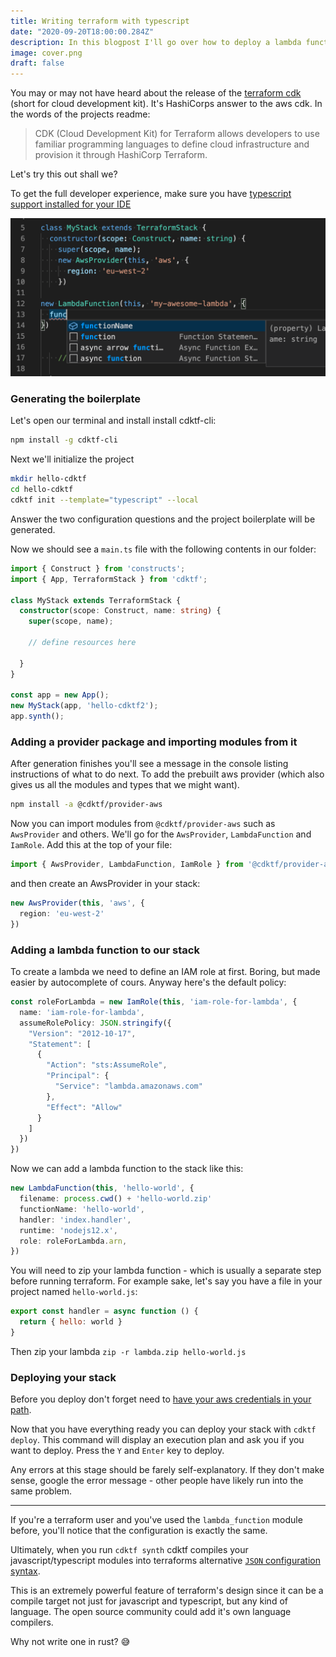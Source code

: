 ```yaml
---
title: Writing terraform with typescript
date: "2020-09-20T18:00:00.284Z"
description: In this blogpost I'll go over how to deploy a lambda function with the terraform new cdk.
image: cover.png
draft: false
---
```


You may or may not have heard about the release of the [terraform cdk](https://github.com/hashicorp/terraform-cdk) (short for cloud development kit). It's HashiCorps answer to the aws cdk. In the words of the projects readme:

> CDK (Cloud Development Kit) for Terraform allows developers to use familiar programming languages to define cloud infrastructure and provision it through HashiCorp Terraform.

Let's try this out shall we?

To get the full developer experience, make sure you have [typescript support installed for your IDE](https://github.com/Microsoft/TypeScript/wiki/TypeScript-Editor-Support)

![autocomplete-terraform](cover.png)

### Generating the boilerplate

Let's open our terminal and install install cdktf-cli:

```bash
npm install -g cdktf-cli
```

Next we'll initialize the project

```bash
mkdir hello-cdktf
cd hello-cdktf
cdktf init --template="typescript" --local
```

Answer the two configuration questions and the project boilerplate will be generated.


Now we should see a `main.ts` file with the following contents in our folder:

```ts
import { Construct } from 'constructs';
import { App, TerraformStack } from 'cdktf';

class MyStack extends TerraformStack {
  constructor(scope: Construct, name: string) {
    super(scope, name);

    // define resources here

  }
}

const app = new App();
new MyStack(app, 'hello-cdktf2');
app.synth();
```

### Adding a provider package and importing modules from it

After generation finishes you'll see a message in the console listing instructions of what to do next. To add the prebuilt aws provider (which also gives us all the modules and types that we might want).

```bash
npm install -a @cdktf/provider-aws
```

Now you can import modules from `@cdktf/provider-aws` such as `AwsProvider` and others. We'll go for the `AwsProvider`, `LambdaFunction` and `IamRole`. Add this at the top of your file:

```ts
import { AwsProvider, LambdaFunction, IamRole } from '@cdktf/provider-aws';
```

and then create an AwsProvider in your stack:


```ts
new AwsProvider(this, 'aws', {
  region: 'eu-west-2'
})
```

### Adding a lambda function to our stack

To create a lambda we need to define an IAM role at first. Boring, but made easier by autocomplete of cours. Anyway here's the default policy:

```ts
const roleForLambda = new IamRole(this, 'iam-role-for-lambda', {
  name: 'iam-role-for-lambda',
  assumeRolePolicy: JSON.stringify({
    "Version": "2012-10-17",
    "Statement": [
      {
        "Action": "sts:AssumeRole",
        "Principal": {
          "Service": "lambda.amazonaws.com"
        },
        "Effect": "Allow"
      }
    ]
  })
})
```

Now we can add a lambda function to the stack like this:

```typescript
new LambdaFunction(this, 'hello-world', {
  filename: process.cwd() + 'hello-world.zip'
  functionName: 'hello-world',
  handler: 'index.handler',
  runtime: 'nodejs12.x',
  role: roleForLambda.arn,
})
```

You will need to zip your lambda function - which is usually a separate step before running terraform. For example sake, let's say you have a file in your project named `hello-world.js`:

```js
export const handler = async function () {
  return { hello: world }
}
```

Then zip your lambda `zip -r lambda.zip hello-world.js`

### Deploying your stack

Before you deploy don't forget need to [have your aws credentials in your path](https://docs.aws.amazon.com/cli/latest/userguide/cli-configure-files.html).

Now that you have everything ready you can deploy your stack with `cdktf deploy`. This command will display an execution plan and ask you if you want to deploy. Press the `Y` and `Enter` key to deploy.

Any errors at this stage should be farely self-explanatory. If they don't make sense, google the error message - other people have likely run into the same problem.

---

If you're a terraform user and you've used the `lambda_function` module before, you'll notice that the configuration is exactly the same.

Ultimately, when you run `cdktf synth` cdktf compiles your javascript/typescript modules into terraforms alternative [`JSON` configuration syntax](https://www.terraform.io/docs/configuration/syntax-json.html).

This is an extremely powerful feature of terraform's design since it can be a compile target not just for javascript and typescript, but any kind of language. The open source community could add it's own language compilers.

Why not write one in rust? 😅
